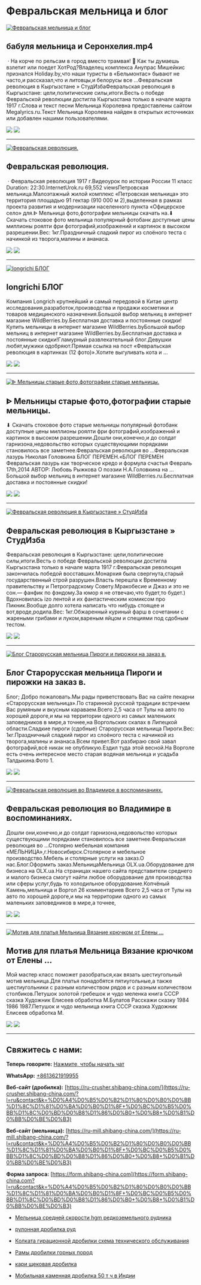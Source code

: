 # Февральская мельница и блог

<a href="https://swt.shibang-china.com/?l=ru&img&k=%D0%A4%D0%B5%D0%B2%D1%80%D0%B0%D0%BB%D1%8C%D1%81%D0%BA%D0%B0%D1%8F+%D0%BC%D0%B5%D0%BB%D1%8C%D0%BD%D0%B8%D1%86%D0%B0+%D0%B8+%D0%B1%D0%BB%D0%BE%D0%B3" target="_blank">![Февральская мельница и блог](http://static.shibang-china.com/all-800x300/272.jpg)</a>

## бабуля мельница и Серонхелия.mp4
&nbsp;&#0183;&#32;На корче по рельсам в город вместо трамвая! 🚃 Как ты думаешь взлетит или поедет ХотРод?Владелец комплекса Анупрас Мишейкис признался Holiday.by,что наши туристы в &#171;Бельмонтас&#187; бывают не часто,и рассказал,что и литовцы,и белорусы все …Февральская революция в Кыргызстане &#187; СтудИзбаФевральская революция в Кыргызстане: цели,политические силы,итоги.Весть о победе Февральской революции достигла Кыргызстана только в начале марта 1917 г.Слова и текст песни Мельница Королевна предоставлены сайтом Megalyrics.ru.Текст Мельница Королевна найден в открытых источниках или добавлен нашими пользователями.


<a href="https://whatsapp.shibangsoft.com/WhatsApp.php" target="_blank" title="WhatsApp">![](http://static.shibang-china.com/icon/whatsapp.png)</a> <a href="https://swt.shibang-china.com/?l=ru&icon&k=%D0%A4%D0%B5%D0%B2%D1%80%D0%B0%D0%BB%D1%8C%D1%81%D0%BA%D0%B0%D1%8F+%D0%BC%D0%B5%D0%BB%D1%8C%D0%BD%D0%B8%D1%86%D0%B0+%D0%B8+%D0%B1%D0%BB%D0%BE%D0%B3" target="_blank">![](http://static.shibang-china.com/icon/chat-ru.png)</a>

---

<a href="https://swt.shibang-china.com/?l=ru&img&k=%D0%A4%D0%B5%D0%B2%D1%80%D0%B0%D0%BB%D1%8C%D1%81%D0%BA%D0%B0%D1%8F+%D0%BC%D0%B5%D0%BB%D1%8C%D0%BD%D0%B8%D1%86%D0%B0+%D0%B8+%D0%B1%D0%BB%D0%BE%D0%B3" target="_blank">![Февральская революция.](http://static.shibang-china.com/all-800x300/1180.jpg)</a>

## Февральская революция.
&nbsp;&#0183;&#32;Февральская революция 1917 г.Видеоурок по истории России 11 класс Duration: 22:30.InternetUrok.ru 69,552 viewsПетровская мельница.Малоэтажный жилой комплекс &#171;Петровская мельница&#187; это территория площадью 91 гектар (910 000 м 2),выделенная в рамках проекта развития и модернизации населенного пункта &#171;Офицерское село&#187; для.ᐈ Мельница фото,фотографии мельницы скачать на.⬇ Скачать стоковое фото мельница популярный фотобанк доступные цены миллионы роялти фри фотографий,изображений и картинок в высоком разрешении.Вес: 1кг.Праздничный сладкий пирог из слоёного теста с начинкой из творога,малины и ананаса.


<a href="https://whatsapp.shibangsoft.com/WhatsApp.php" target="_blank" title="WhatsApp">![](http://static.shibang-china.com/icon/whatsapp.png)</a> <a href="https://swt.shibang-china.com/?l=ru&icon&k=%D0%A4%D0%B5%D0%B2%D1%80%D0%B0%D0%BB%D1%8C%D1%81%D0%BA%D0%B0%D1%8F+%D0%BC%D0%B5%D0%BB%D1%8C%D0%BD%D0%B8%D1%86%D0%B0+%D0%B8+%D0%B1%D0%BB%D0%BE%D0%B3" target="_blank">![](http://static.shibang-china.com/icon/chat-ru.png)</a>

---

<a href="https://swt.shibang-china.com/?l=ru&img&k=%D0%A4%D0%B5%D0%B2%D1%80%D0%B0%D0%BB%D1%8C%D1%81%D0%BA%D0%B0%D1%8F+%D0%BC%D0%B5%D0%BB%D1%8C%D0%BD%D0%B8%D1%86%D0%B0+%D0%B8+%D0%B1%D0%BB%D0%BE%D0%B3" target="_blank">![longrichi БЛОГ](http://static.shibang-china.com/all-800x300/518.jpg)</a>

## longrichi БЛОГ
Компания Longrich крупнейший и самый передовой в Китае центр исследования,разработок,производства и продажи косметики и товаров медицинского назначения.Большой выбор мельниц в интернет магазине WildBerries.by.Бесплатная доставка и постоянные скидки!Купить мельницы в интернет магазине WildBerries.byБольшой выбор мельниц в интернет магазине WildBerries.by.Бесплатная доставка и постоянные скидки!Гламурный развлекательный блог.Девушки любят,мужики одобряют.Прямая ссылка на пост &#171;Февральская революция в картинках (12 фото)&#187;.Хотите выгуливать кота и …


<a href="https://whatsapp.shibangsoft.com/WhatsApp.php" target="_blank" title="WhatsApp">![](http://static.shibang-china.com/icon/whatsapp.png)</a> <a href="https://swt.shibang-china.com/?l=ru&icon&k=%D0%A4%D0%B5%D0%B2%D1%80%D0%B0%D0%BB%D1%8C%D1%81%D0%BA%D0%B0%D1%8F+%D0%BC%D0%B5%D0%BB%D1%8C%D0%BD%D0%B8%D1%86%D0%B0+%D0%B8+%D0%B1%D0%BB%D0%BE%D0%B3" target="_blank">![](http://static.shibang-china.com/icon/chat-ru.png)</a>

---

<a href="https://swt.shibang-china.com/?l=ru&img&k=%D0%A4%D0%B5%D0%B2%D1%80%D0%B0%D0%BB%D1%8C%D1%81%D0%BA%D0%B0%D1%8F+%D0%BC%D0%B5%D0%BB%D1%8C%D0%BD%D0%B8%D1%86%D0%B0+%D0%B8+%D0%B1%D0%BB%D0%BE%D0%B3" target="_blank">![ᐈ Мельницы старые фото,фотографии старые мельницы.](http://static.shibang-china.com/all-800x300/1016.jpg)</a>

## ᐈ Мельницы старые фото,фотографии старые мельницы.
⬇ Скачать стоковое фото старые мельницы популярный фотобанк доступные цены миллионы роялти фри фотографий,изображений и картинок в высоком разрешении.Дошли они,конечно,и до солдат гарнизона,недовольство которых существующими порядками становилось все заметнее.Февральская революция во …Февральская лазурь Николая Головкина БЛОГ ПЕРЕМЕН.&#171;БЛОГ ПЕРЕМЕН Февральская лазурь как творческое кредо и формула счастья Февраль 17th,2014 АВТОР: Любовь Рыжкова О поэзии Н.А.Головкина на …Большой выбор мельниц в интернет магазине WildBerries.ru.Бесплатная доставка и постоянные скидки!


<a href="https://whatsapp.shibangsoft.com/WhatsApp.php" target="_blank" title="WhatsApp">![](http://static.shibang-china.com/icon/whatsapp.png)</a> <a href="https://swt.shibang-china.com/?l=ru&icon&k=%D0%A4%D0%B5%D0%B2%D1%80%D0%B0%D0%BB%D1%8C%D1%81%D0%BA%D0%B0%D1%8F+%D0%BC%D0%B5%D0%BB%D1%8C%D0%BD%D0%B8%D1%86%D0%B0+%D0%B8+%D0%B1%D0%BB%D0%BE%D0%B3" target="_blank">![](http://static.shibang-china.com/icon/chat-ru.png)</a>

---

<a href="https://swt.shibang-china.com/?l=ru&img&k=%D0%A4%D0%B5%D0%B2%D1%80%D0%B0%D0%BB%D1%8C%D1%81%D0%BA%D0%B0%D1%8F+%D0%BC%D0%B5%D0%BB%D1%8C%D0%BD%D0%B8%D1%86%D0%B0+%D0%B8+%D0%B1%D0%BB%D0%BE%D0%B3" target="_blank">![Февральская революция в Кыргызстане &#187; СтудИзба](http://static.shibang-china.com/all-800x300/248.jpg)</a>

## Февральская революция в Кыргызстане &#187; СтудИзба
Февральская революция в Кыргызстане: цели,политические силы,итоги.Весть о победе Февральской революции достигла Кыргызстана только в начале марта 1917 г.Февральская революция закончилась победой восставших.Монархия была свергнута,старый государственный строй разрушен.Власть перешла к Временному правительству и Петроградскому Совету.Мракобесие и Джаз и это не сон.— фанфик по фэндому.За юмор я не отвечаю,что будет,то будет.) Вдохновилась izo лентой и их фантастическим комиксом про Пикник.Вообще долго хотела написать что нибудь стоящее и вот,вроде,родила.Вес: 1кг.Обжаренный куриный фарш в сочетании с жареными грибами и луком,вареным яйцом и специями под сдобным тестом.


<a href="https://whatsapp.shibangsoft.com/WhatsApp.php" target="_blank" title="WhatsApp">![](http://static.shibang-china.com/icon/whatsapp.png)</a> <a href="https://swt.shibang-china.com/?l=ru&icon&k=%D0%A4%D0%B5%D0%B2%D1%80%D0%B0%D0%BB%D1%8C%D1%81%D0%BA%D0%B0%D1%8F+%D0%BC%D0%B5%D0%BB%D1%8C%D0%BD%D0%B8%D1%86%D0%B0+%D0%B8+%D0%B1%D0%BB%D0%BE%D0%B3" target="_blank">![](http://static.shibang-china.com/icon/chat-ru.png)</a>

---

<a href="https://swt.shibang-china.com/?l=ru&img&k=%D0%A4%D0%B5%D0%B2%D1%80%D0%B0%D0%BB%D1%8C%D1%81%D0%BA%D0%B0%D1%8F+%D0%BC%D0%B5%D0%BB%D1%8C%D0%BD%D0%B8%D1%86%D0%B0+%D0%B8+%D0%B1%D0%BB%D0%BE%D0%B3" target="_blank">![Блог Старорусская мельница Пироги и пирожки на заказ в.](http://static.shibang-china.com/all-800x300/492.jpg)</a>

## Блог Старорусская мельница Пироги и пирожки на заказ в.
Блог; Добро пожаловать.Мы рады приветствовать Вас на сайте пекарни &#171;Старорусская мельница&#187;.По старинной русской традиции встречаем Вас румяным и вкусным караваем.Всего 2,5 часа от Тулы на авто по хорошей дороге,и мы на территории одного из самых маленьких заповедников в мире,а точнее,на Воргольских скалах в Липецкой области.Сладкие пироги (сдобные) Старорусская мельница Пироги.Вес: 1кг.Праздничный сладкий пирог из слоёного теста с начинкой из творога,малины и ананаса.Всем привет.Вот разбираю свой завал фотографий,всё никак не опубликую.Ездил туда этой весной.На Ворголе есть очень интересное место старая водяная мельница и усадьба Талдыкина.Фото 1.


<a href="https://whatsapp.shibangsoft.com/WhatsApp.php" target="_blank" title="WhatsApp">![](http://static.shibang-china.com/icon/whatsapp.png)</a> <a href="https://swt.shibang-china.com/?l=ru&icon&k=%D0%A4%D0%B5%D0%B2%D1%80%D0%B0%D0%BB%D1%8C%D1%81%D0%BA%D0%B0%D1%8F+%D0%BC%D0%B5%D0%BB%D1%8C%D0%BD%D0%B8%D1%86%D0%B0+%D0%B8+%D0%B1%D0%BB%D0%BE%D0%B3" target="_blank">![](http://static.shibang-china.com/icon/chat-ru.png)</a>

---

<a href="https://swt.shibang-china.com/?l=ru&img&k=%D0%A4%D0%B5%D0%B2%D1%80%D0%B0%D0%BB%D1%8C%D1%81%D0%BA%D0%B0%D1%8F+%D0%BC%D0%B5%D0%BB%D1%8C%D0%BD%D0%B8%D1%86%D0%B0+%D0%B8+%D0%B1%D0%BB%D0%BE%D0%B3" target="_blank">![Февральская революция во Владимире в воспоминаниях.](http://static.shibang-china.com/all-800x300/369.jpg)</a>

## Февральская революция во Владимире в воспоминаниях.
Дошли они,конечно,и до солдат гарнизона,недовольство которых существующими порядками становилось все заметнее.Февральская революция во …Столярно мебельная компания &#171;МЕЛЬНИЦА&#187;,г.Новосибирск.Столярное и мебельное производство.Мебель и столярные услуги на заказ.О нас.Блог.Оформить заказ.МельницаМельница OLX.ua.Оборудование для бизнеса на OLX.ua.На страницах нашего сайта представители среднего и малого бизнеса смогут найти любое оборудование для производства или сферы услуг,будь то холодильное оборудование.Копчёный Камень,мельница и Воргол 26 комментариев Всего 2,5 часа от Тулы на авто по хорошей дороге,и мы на территории одного из самых маленьких заповедников в мире,а точнее,


<a href="https://whatsapp.shibangsoft.com/WhatsApp.php" target="_blank" title="WhatsApp">![](http://static.shibang-china.com/icon/whatsapp.png)</a> <a href="https://swt.shibang-china.com/?l=ru&icon&k=%D0%A4%D0%B5%D0%B2%D1%80%D0%B0%D0%BB%D1%8C%D1%81%D0%BA%D0%B0%D1%8F+%D0%BC%D0%B5%D0%BB%D1%8C%D0%BD%D0%B8%D1%86%D0%B0+%D0%B8+%D0%B1%D0%BB%D0%BE%D0%B3" target="_blank">![](http://static.shibang-china.com/icon/chat-ru.png)</a>

---

<a href="https://swt.shibang-china.com/?l=ru&img&k=%D0%A4%D0%B5%D0%B2%D1%80%D0%B0%D0%BB%D1%8C%D1%81%D0%BA%D0%B0%D1%8F+%D0%BC%D0%B5%D0%BB%D1%8C%D0%BD%D0%B8%D1%86%D0%B0+%D0%B8+%D0%B1%D0%BB%D0%BE%D0%B3" target="_blank">![Мотив для платья Мельница Вязание крючком от Елены …](http://static.shibang-china.com/all-800x300/144.jpg)</a>

## Мотив для платья Мельница Вязание крючком от Елены …
Мой мастер класс поможет разобраться,как вязать шестиугольный мотив мельница.Для платья понадобятся пятиугольные,а также шестиугольники с разным количеством рядов и с разным количеством столбиков.Петушок золотой гребешок и чудо меленка книга СССР сказка Художник Елисеев обработка М.Булатов Расскажи сказку 1984 1986 1987.Петушок и чудо мельница книга СССР сказка Художник Елисеев обработка М.

<a href="https://whatsapp.shibangsoft.com/WhatsApp.php" target="_blank" title="WhatsApp">![](http://static.shibang-china.com/icon/whatsapp.png)</a> <a href="https://swt.shibang-china.com/?l=ru&icon&k=%D0%A4%D0%B5%D0%B2%D1%80%D0%B0%D0%BB%D1%8C%D1%81%D0%BA%D0%B0%D1%8F+%D0%BC%D0%B5%D0%BB%D1%8C%D0%BD%D0%B8%D1%86%D0%B0+%D0%B8+%D0%B1%D0%BB%D0%BE%D0%B3" target="_blank">![](http://static.shibang-china.com/icon/chat-ru.png)</a>

---
## Свяжитесь с нами:

**Теперь говорите:** [Нажмите, чтобы начать чат](https://swt.shibang-china.com?l=ru&contact&k=%D0%A4%D0%B5%D0%B2%D1%80%D0%B0%D0%BB%D1%8C%D1%81%D0%BA%D0%B0%D1%8F+%D0%BC%D0%B5%D0%BB%D1%8C%D0%BD%D0%B8%D1%86%D0%B0+%D0%B8+%D0%B1%D0%BB%D0%BE%D0%B3)

**WhatsApp:**  [+8613621919955](https://whatsapp.shibangsoft.com/WhatsApp.php)

**Веб-сайт (дробилка):** [https://ru-crusher.shibang-china.com/](https://ru-crusher.shibang-china.com/?l=ru&contact&k=%D0%A4%D0%B5%D0%B2%D1%80%D0%B0%D0%BB%D1%8C%D1%81%D0%BA%D0%B0%D1%8F+%D0%BC%D0%B5%D0%BB%D1%8C%D0%BD%D0%B8%D1%86%D0%B0+%D0%B8+%D0%B1%D0%BB%D0%BE%D0%B3)

**Веб-сайт (мельница):** [https://ru-mill.shibang-china.com/](https://ru-mill.shibang-china.com/?l=ru&contact&k=%D0%A4%D0%B5%D0%B2%D1%80%D0%B0%D0%BB%D1%8C%D1%81%D0%BA%D0%B0%D1%8F+%D0%BC%D0%B5%D0%BB%D1%8C%D0%BD%D0%B8%D1%86%D0%B0+%D0%B8+%D0%B1%D0%BB%D0%BE%D0%B3)

**Форма запроса:** [https://form.shibang-china.com](https://form.shibang-china.com?l=ru&contact&k=%D0%A4%D0%B5%D0%B2%D1%80%D0%B0%D0%BB%D1%8C%D1%81%D0%BA%D0%B0%D1%8F+%D0%BC%D0%B5%D0%BB%D1%8C%D0%BD%D0%B8%D1%86%D0%B0+%D0%B8+%D0%B1%D0%BB%D0%BE%D0%B3)

* [Мельница средней скорости hgm редкоземельного рудника](../122/%D0%9C%D0%B5%D0%BB%D1%8C%D0%BD%D0%B8%D1%86%D0%B0%20%D1%81%D1%80%D0%B5%D0%B4%D0%BD%D0%B5%D0%B9%20%D1%81%D0%BA%D0%BE%D1%80%D0%BE%D1%81%D1%82%D0%B8%20hgm%20%D1%80%D0%B5%D0%B4%D0%BA%D0%BE%D0%B7%D0%B5%D0%BC%D0%B5%D0%BB%D1%8C%D0%BD%D0%BE%D0%B3%D0%BE%20%D1%80%D1%83%D0%B4%D0%BD%D0%B8%D0%BA%D0%B0.md)

* [рулонная дробилка руд](../121/%D1%80%D1%83%D0%BB%D0%BE%D0%BD%D0%BD%D0%B0%D1%8F%20%D0%B4%D1%80%D0%BE%D0%B1%D0%B8%D0%BB%D0%BA%D0%B0%20%D1%80%D1%83%D0%B4.md)

* [Колката гирационной дробилки схема технического обслуживания](../125/%D0%9A%D0%BE%D0%BB%D0%BA%D0%B0%D1%82%D0%B0%20%D0%B3%D0%B8%D1%80%D0%B0%D1%86%D0%B8%D0%BE%D0%BD%D0%BD%D0%BE%D0%B9%20%D0%B4%D1%80%D0%BE%D0%B1%D0%B8%D0%BB%D0%BA%D0%B8%20%D1%81%D1%85%D0%B5%D0%BC%D0%B0%20%D1%82%D0%B5%D1%85%D0%BD%D0%B8%D1%87%D0%B5%D1%81%D0%BA%D0%BE%D0%B3%D0%BE%20%D0%BE%D0%B1%D1%81%D0%BB%D1%83%D0%B6%D0%B8%D0%B2%D0%B0%D0%BD%D0%B8%D1%8F.md)

* [Рамы дробилки горных пород](../122/%D0%A0%D0%B0%D0%BC%D1%8B%20%D0%B4%D1%80%D0%BE%D0%B1%D0%B8%D0%BB%D0%BA%D0%B8%20%D0%B3%D0%BE%D1%80%D0%BD%D1%8B%D1%85%20%D0%BF%D0%BE%D1%80%D0%BE%D0%B4.md)

* [кари щековая дробилка](../123/%D0%BA%D0%B0%D1%80%D0%B8%20%D1%89%D0%B5%D0%BA%D0%BE%D0%B2%D0%B0%D1%8F%20%D0%B4%D1%80%D0%BE%D0%B1%D0%B8%D0%BB%D0%BA%D0%B0.md)

* [Мобильная каменная дробилка 50 т  ч в Индии](../125/%D0%9C%D0%BE%D0%B1%D0%B8%D0%BB%D1%8C%D0%BD%D0%B0%D1%8F%20%D0%BA%D0%B0%D0%BC%D0%B5%D0%BD%D0%BD%D0%B0%D1%8F%20%D0%B4%D1%80%D0%BE%D0%B1%D0%B8%D0%BB%D0%BA%D0%B0%2050%20%D1%82%20%20%D1%87%20%D0%B2%20%D0%98%D0%BD%D0%B4%D0%B8%D0%B8.md)